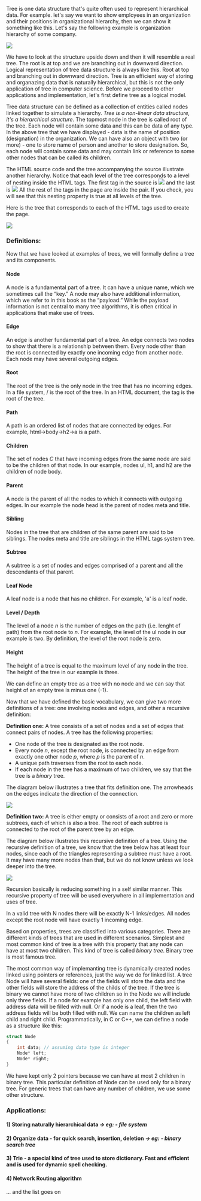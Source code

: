 Tree is one data structure that's quite often used to represent hierarchical data. For example. let's say we want to show employees in an organization and their positions in organizational hierarchy, then we can show it something like this. Let's say the following example is organization hierarchy of some company.

![](https://github.com/andy489/Data_Structures_and_Algorithms_CPP/blob/master/assets/Introduction%20to%20Trees%2001.png)

We have to look at the structure upside down and then it will resemble a real tree. The root is at top and we are branching out in downward direction. Logical representation of tree data structure is always like this. Root at top and branching out in downward direction. Tree is an efficient way of storing and organazing data that is naturally hierarchical, but this is not the only application of tree in computer science. Before we proceed to other applications and implementation, let's first define tree as a logical model.

Tree data structure can be defined as a collection of entities called nodes linked together to simulate a hierarchy. *Tree is a non-linear data structure, it's a hierarchical structure*. The topmost node in the tree is called root of the tree. Each node will contain some data and this can be data of any type. In the above tree that we have displayed - data is the name of position (designation) in the organization. We can have also an object with two (or more) - one to store name of person and another to store designation. So, each node will contain some data and may contain link or reference to some other nodes that can be called its children.

The HTML source code and the tree accompanying the source illustrate another hierarchy. Notice that each level of the tree corresponds to a level of nesting inside the HTML tags. The first tag in the source is <img src="https://latex.codecogs.com/svg.latex?\Large&space;<html>"> and the last is <img src="https://latex.codecogs.com/svg.latex?\Large&space;</html>"> All the rest of the tags in the page are inside the pair. If you check, you will see that this nesting property is true at all levels of the tree.

Here is the tree that corresponds to each of the HTML tags used to create the page.

![](https://github.com/andy489/Data_Structures_and_Algorithms_CPP/blob/master/assets/Introduction%20to%20Trees%2002.png)

### Definitions:

Now that we have looked at examples of trees, we will formally define a tree and its components.

#### Node

A node is a fundamental part of a tree. It can have a unique name, which we sometimes call the “key.” A node may also have additional information, which we refer to in this book as the “payload.” While the payload information is not central to many tree algorithms, it is often critical in applications that make use of trees.

#### Edge

An edge is another fundamental part of a tree. An edge connects two nodes to show that there is a relationship between them. Every node other than the root is connected by exactly one incoming edge from another node. Each node may have several outgoing edges.

#### Root

The root of the tree is the only node in the tree that has no incoming edges. In a file system, / is the root of the tree. In an HTML document, the <html> tag is the root of the tree.

#### Path

A path is an ordered list of nodes that are connected by edges. For example, html→body→h2→a is a path.

#### Children

The set of nodes *C* that have incoming edges from the same node are said to be the children of that node. In our example, nodes ul, h1, and h2 are the children of node body.

#### Parent

A node is the parent of all the nodes to which it connects with outgoing edges. In our example the node head is the parent of nodes meta and title.

#### Sibling

Nodes in the tree that are children of the same parent are said to be siblings. The nodes meta and title are siblings in the HTML tags system tree.

#### Subtree

A subtree is a set of nodes and edges comprised of a parent and all the descendants of that parent.

#### Leaf Node

A leaf node is a node that has no children. For example, 'a' is a leaf node.

#### Level / Depth

The level of a node *n* is the number of edges on the path (i.e. lenght of path) from the root node to *n*. For example, the level of the ul node in our example is two. By definition, the level of the root node is zero.

#### Height

The height of a tree is equal to the maximum level of any node in the tree. The height of the tree in our example is three.

We can define an empty tree as a tree with no node and we can say that height of an empty tree is minus one (-1).

Now that we have defined the basic vocabulary, we can give two more definitions of a tree: one involving nodes and edges, and other a recursive definition:

**Definition one:** A tree consists of a set of nodes and a set of edges that connect pairs of nodes. A tree has the following properties:
- One node of the tree is designated as the root node.
- Every node *n*, except the root node, is connected by an edge from exactly one other node *p*, where *p* is the parent of *n*.
- A unique path traverses from the root to each node.
- If each node in the tree has a maximum of two children, we say that the tree is a *binary* tree.

The diagram below illustrates a tree that fits definition one. The arrowheads on the edges indicate the direction of the connection.

![](https://github.com/andy489/Data_Structures_and_Algorithms_CPP/blob/master/assets/Introduction%20to%20Trees%2003.png)

**Definition two:** A tree is either empty or consists of a root and zero or more subtrees, each of which is also a tree. The root of each subtree is connected to the root of the parent tree by an edge.

The diagram below illustrates this recursive definition of a tree. Using the recursive definition of a tree, we know that the tree below has at least four nodes, since each of the triangles representing a subtree must have a root. It may have many more nodes than that, but we do not know unless we look deeper into the tree.

![](https://github.com/andy489/Data_Structures_and_Algorithms_CPP/blob/master/assets/Introduction%20to%20Trees%2004.png)

Recursion basically is reducing something in a self similar manner. This recursive property of tree will be used everywhere in all implementation and uses of tree.

In a valid tree with N nodes there will be exactly N-1 links/edges. All nodes except the root node will have exactly 1 incoming edge. 

Based on properties, trees are classified into various categories. There are different kinds of trees that are used in different scenarios. Simplest and most common kind of tree is a tree with this property that any node can have at most two children. This kind of tree is called *binary tree*. Binary tree is most famous tree. 

The most common way of implemanting tree is dynamically created nodes linked using pointers or references, just the way we do for linked list. A tree Node will have several fields: one of the fields will store the data and the other fields will store the address of the childs of the tree. If the tree is binary we cannot have more of two children so in the Node we will include only three fields. If a node for example has only one child, the left field with address data will be filled with null. Or if a node is a leaf, then the two address fields will be both filled with null. We can name the children as left child and right child. Programmatically, in C or C++, we can define a node as a structure like this:
```cpp
struct Node
{
    int data; // assuming data type is integer
    Node* left;
    Node* right;
}
```
We have kept only 2 pointers because we can have at most 2 children in binary tree. This particular definition of Node can be used only for a binary tree. For generic trees that can have any number of children, we use some other structure.

### Applications:

#### 1) Storing naturally hierarchical data *→ eg: - file system*
#### 2) Organize data - for quick search, insertion, deletion *→ eg: - binary search tree*
#### 3) Trie - a special kind of tree used to store dictionary. Fast and efficient and is used for dynamic spell checking.
#### 4) Network Routing algorithm
... and the list goes on
